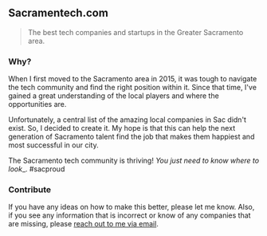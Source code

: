 ## Sacramentech.com

> The best tech companies and startups in the Greater Sacramento area.

### Why?

When I first moved to the Sacramento area in 2015, it was tough to navigate the tech community and find the right position within it. Since that time, I've gained a great understanding of the local players and where the opportunities are. 

Unfortunately, a central list of the amazing local companies in Sac didn't exist. So, I decided to create it. My hope is that this can help the next generation of Sacramento talent find the job that makes them happiest and most successful in our city. 

The Sacramento tech community is thriving! _You just need to know where to look__. #sacproud

### Contribute
If you have any ideas on how to make this better, please let me know. Also, if you see any information that is incorrect or know of any companies that are missing, please [reach out to me via email](mailto:raysensenbach@gmail.com). 
